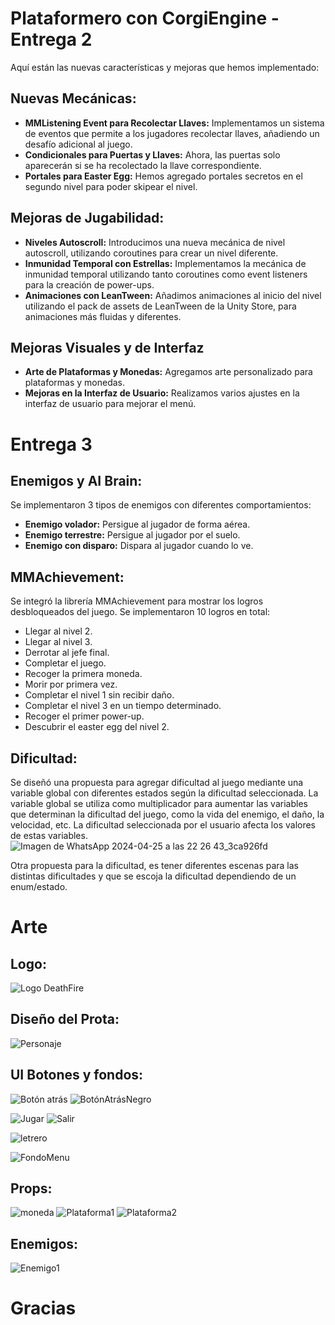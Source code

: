 # Plataformero con CorgiEngine - Entrega 2

Aquí están las nuevas características y mejoras que hemos implementado:

## **Nuevas Mecánicas:** 
- **MMListening Event para Recolectar Llaves:** Implementamos un sistema de eventos que permite a los jugadores recolectar llaves, añadiendo un desafío adicional al juego.
- **Condicionales para Puertas y Llaves:** Ahora, las puertas solo aparecerán si se ha recolectado la llave correspondiente.
- **Portales para Easter Egg:** Hemos agregado portales secretos en el segundo nivel para poder skipear el nivel.

## **Mejoras de Jugabilidad:**
- **Niveles Autoscroll:** Introducimos una nueva mecánica de nivel autoscroll, utilizando coroutines para crear un nivel diferente.
- **Inmunidad Temporal con Estrellas:** Implementamos la mecánica de inmunidad temporal utilizando tanto coroutines como event listeners para la creación de power-ups.
- **Animaciones con LeanTween:** Añadimos animaciones al inicio del nivel utilizando el pack de assets de LeanTween de la Unity Store, para animaciones más fluidas y diferentes.

## **Mejoras Visuales y de Interfaz**
- **Arte de Plataformas y Monedas:** Agregamos arte personalizado para plataformas y monedas.
- **Mejoras en la Interfaz de Usuario:** Realizamos varios ajustes en la interfaz de usuario para mejorar el menú.

# Entrega 3
## Enemigos y AI Brain:
Se implementaron 3 tipos de enemigos con diferentes comportamientos:
- **Enemigo volador:** Persigue al jugador de forma aérea.
- **Enemigo terrestre:** Persigue al jugador por el suelo.
- **Enemigo con disparo:** Dispara al jugador cuando lo ve.

  
## MMAchievement:
Se integró la librería MMAchievement para mostrar los logros desbloqueados del juego.
Se implementaron 10 logros en total:
- Llegar al nivel 2.
- Llegar al nivel 3.
- Derrotar al jefe final.
- Completar el juego.
- Recoger la primera moneda.
- Morir por primera vez.
- Completar el nivel 1 sin recibir daño.
- Completar el nivel 3 en un tiempo determinado.
- Recoger el primer power-up.
- Descubrir el easter egg del nivel 2.


## Dificultad:
Se diseñó una propuesta para agregar dificultad al juego mediante una variable global con diferentes estados según la dificultad seleccionada.
La variable global se utiliza como multiplicador para aumentar las variables que determinan la dificultad del juego, como la vida del enemigo, el daño, la velocidad, etc.
La dificultad seleccionada por el usuario afecta los valores de estas variables.
![Imagen de WhatsApp 2024-04-25 a las 22 26 43_3ca926fd](https://github.com/Jmer1115/Proyecto-/assets/109985514/c92f483b-5c06-4b36-aed9-4dee16d1952b)

Otra propuesta para la dificultad, es tener diferentes escenas para las distintas dificultades y que se escoja la dificultad dependiendo de un enum/estado.

# Arte
## Logo:
![Logo DeathFire](https://github.com/Jmer1115/Proyecto-/assets/109985514/16c4151f-d220-40fb-a242-7355047aeda9)

## Diseño del Prota:
![Personaje](https://github.com/Jmer1115/Proyecto-/assets/109985514/cdb82970-9d5c-406d-a312-4deb35fab625)

## UI Botones y fondos:
![Botón atrás](https://github.com/Jmer1115/Proyecto-/assets/109985514/2451c0bb-2d23-4968-a5eb-3bce62844832)   ![BotónAtrásNegro](https://github.com/Jmer1115/Proyecto-/assets/109985514/20d3c68a-b9d8-40c1-93e0-141a99d32aa3)

![Jugar](https://github.com/Jmer1115/Proyecto-/assets/109985514/246eb6c6-fec9-4305-bb69-06c4dd872b0a) ![Salir](https://github.com/Jmer1115/Proyecto-/assets/109985514/e4326df8-7384-42f6-897b-7ddb328a633f)

![letrero](https://github.com/Jmer1115/Proyecto-/assets/109985514/0dc296db-48a0-4abd-aa28-9a2dd3096cdb)

![FondoMenu](https://github.com/Jmer1115/Proyecto-/assets/109985514/53dd17de-db80-4c11-8e1d-e0a21a0c238c)


## Props: 
![moneda](https://github.com/Jmer1115/Proyecto-/assets/109985514/d7103d6b-8e4d-41f7-bea2-d6fdc6995782) ![Plataforma1](https://github.com/Jmer1115/Proyecto-/assets/109985514/e26602ca-c2cb-476f-abbe-07f291bbb851) ![Plataforma2](https://github.com/Jmer1115/Proyecto-/assets/109985514/29be55f6-f1e2-45c1-a0e4-b6435b4e1105)


## Enemigos: 
![Enemigo1](https://github.com/Jmer1115/Proyecto-/assets/109985514/77088553-40bb-49ee-b73c-0a8adedec2cb)

# Gracias


